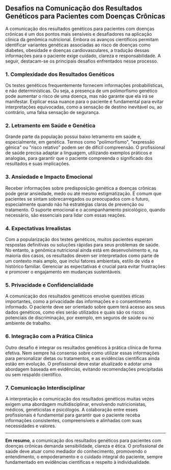 
## Desafios na Comunicação dos Resultados Genéticos para Pacientes com Doenças Crônicas

A comunicação dos resultados genéticos para pacientes com doenças crônicas é um dos pontos mais sensíveis e desafiadores na aplicação clínica da genômica nutricional. Embora os avanços científicos permitam identificar variantes genéticas associadas ao risco de doenças como diabetes, obesidade e doenças cardiovasculares, a tradução dessas informações para o paciente exige cuidado, clareza e responsabilidade. A seguir, destacam-se os principais desafios enfrentados nesse processo.

### 1. Complexidade dos Resultados Genéticos

Os testes genéticos frequentemente fornecem informações probabilísticas, e não determinísticas. Ou seja, a presença de um polimorfismo genético pode aumentar o risco de uma doença, mas não garante que ela irá se manifestar. Explicar essa nuance para o paciente é fundamental para evitar interpretações equivocadas, como a sensação de destino inevitável ou, ao contrário, uma falsa sensação de segurança.

### 2. Letramento em Saúde e Genética

Grande parte da população possui baixo letramento em saúde e, especialmente, em genética. Termos como "polimorfismo", "expressão gênica" ou "risco relativo" podem ser de difícil compreensão. O profissional de saúde precisa adaptar a linguagem, utilizando exemplos práticos e analogias, para garantir que o paciente compreenda o significado dos resultados e suas implicações.

### 3. Ansiedade e Impacto Emocional

Receber informações sobre predisposição genética a doenças crônicas pode gerar ansiedade, medo ou até mesmo estigmatização. É comum que pacientes se sintam sobrecarregados ou preocupados com o futuro, especialmente quando não há estratégias claras de prevenção ou tratamento. O suporte emocional e o acompanhamento psicológico, quando necessário, são essenciais para lidar com essas reações.

### 4. Expectativas Irrealistas

Com a popularização dos testes genéticos, muitos pacientes esperam respostas definitivas ou soluções rápidas para seus problemas de saúde. No entanto, a genômica nutricional ainda está em desenvolvimento e, na maioria dos casos, os resultados devem ser interpretados como parte de um contexto mais amplo, que inclui fatores ambientais, estilo de vida e histórico familiar. Gerenciar as expectativas é crucial para evitar frustrações e promover o engajamento em mudanças sustentáveis.

### 5. Privacidade e Confidencialidade

A comunicação dos resultados genéticos envolve questões éticas importantes, como a privacidade das informações e o consentimento informado. O paciente deve ser orientado sobre quem terá acesso aos seus dados genéticos, como eles serão utilizados e quais são os riscos potenciais de discriminação, por exemplo, em seguros de saúde ou no ambiente de trabalho.

### 6. Integração com a Prática Clínica

Outro desafio é integrar os resultados genéticos à prática clínica de forma efetiva. Nem sempre há consenso sobre como utilizar essas informações para personalizar dietas ou tratamentos, e as evidências científicas ainda estão em evolução. O profissional deve estar atualizado e adotar uma abordagem baseada em evidências, evitando recomendações precipitadas ou sem respaldo científico.

### 7. Comunicação Interdisciplinar

A interpretação e comunicação dos resultados genéticos muitas vezes exigem uma abordagem multidisciplinar, envolvendo nutricionistas, médicos, geneticistas e psicólogos. A colaboração entre esses profissionais é fundamental para garantir que o paciente receba informações consistentes, compreensíveis e alinhadas com suas necessidades e valores.

---

**Em resumo**, a comunicação dos resultados genéticos para pacientes com doenças crônicas demanda sensibilidade, clareza e ética. O profissional de saúde deve atuar como mediador do conhecimento, promovendo o entendimento, o empoderamento e o cuidado integral do paciente, sempre fundamentado em evidências científicas e respeito à individualidade.
```

